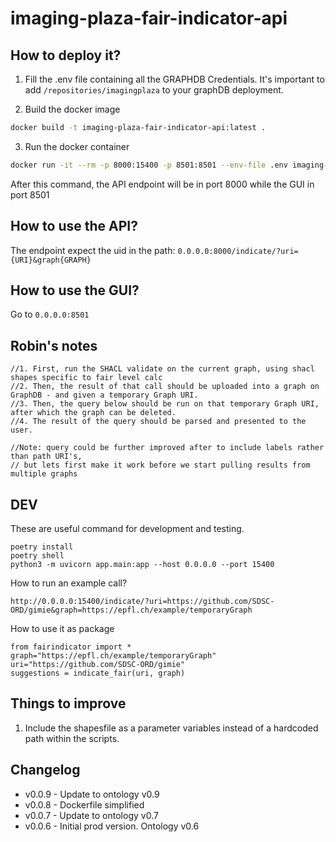 # imaging-plaza-fair-indicator-api

## How to deploy it? 

1. Fill the .env file containing all the GRAPHDB Credentials. It's important to add `/repositories/imagingplaza` to your graphDB deployment. 

2. Build the docker image

``` bash
docker build -t imaging-plaza-fair-indicator-api:latest . 
```

3. Run the docker container

``` bash
docker run -it --rm -p 8000:15400 -p 8501:8501 --env-file .env imaging-plaza-fair-indicator-api:latest
```

After this command, the API endpoint will be in port 8000 while the GUI in port 8501

## How to use the API? 

The endpoint expect the uid in the path: `0.0.0.0:8000/indicate/?uri={URI}&graph{GRAPH}`

## How to use the GUI? 

Go to `0.0.0.0:8501`

## Robin's notes

```
//1. First, run the SHACL validate on the current graph, using shacl shapes specific to fair level calc
//2. Then, the result of that call should be uploaded into a graph on GraphDB - and given a temporary Graph URI.
//3. Then, the query below should be run on that temporary Graph URI, after which the graph can be deleted.
//4. The result of the query should be parsed and presented to the user.

//Note: query could be further improved after to include labels rather than path URI's,
// but lets first make it work before we start pulling results from multiple graphs
```

## DEV

These are useful command for development and testing.

```
poetry install
poetry shell
python3 -m uvicorn app.main:app --host 0.0.0.0 --port 15400
```

How to run an example call?

```
http://0.0.0.0:15400/indicate/?uri=https://github.com/SDSC-ORD/gimie&graph=https://epfl.ch/example/temporaryGraph
```

How to use it as package
```
from fairindicator import *
graph="https://epfl.ch/example/temporaryGraph"
uri="https://github.com/SDSC-ORD/gimie"
suggestions = indicate_fair(uri, graph)
```

## Things to improve

1. Include the shapesfile as a parameter variables instead of a hardcoded path within the scripts.


## Changelog

- v0.0.9 - Update to ontology v0.9
- v0.0.8 - Dockerfile simplified
- v0.0.7 - Update to ontology v0.7
- v0.0.6 - Initial prod version. Ontology v0.6